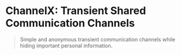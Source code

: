 # ChannelX: Transient Shared Communication Channels
> Simple and anonymous transient communication channels
> while hiding important personal information.
